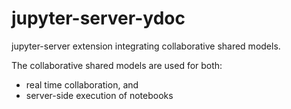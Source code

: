 # jupyter-server-ydoc

jupyter-server extension integrating collaborative shared models.

The collaborative shared models are used for both:
- real time collaboration, and
- server-side execution of notebooks
